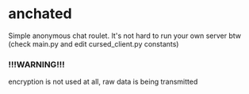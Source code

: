 # anchated
Simple anonymous chat roulet. It's not hard to run your own server btw (check main.py and edit cursed_client.py constants)

### !!!WARNING!!!
encryption is not used at all, raw data is being transmitted
